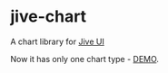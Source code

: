 # jive-chart

A chart library for [Jive UI](https://github.com/ngrebenshikov/jive)

Now it has only one chart type - [DEMO](https://ngrebenshikov.github.io/jive-chart).
